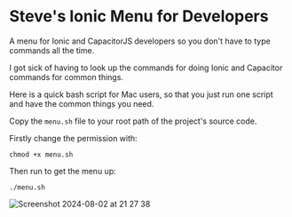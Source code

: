 # Steve's Ionic Menu for Developers
A menu for Ionic and CapacitorJS developers so you don't have to type commands all the time.

I got sick of having to look up the commands for doing Ionic and Capacitor commands for common things.


Here is a quick bash script  for Mac users, so that you just run one script and have the common things you need.

Copy the `menu.sh` file to your root path of the project's source code.

Firstly change the permission with: 

    chmod +x menu.sh

Then run to get the menu up:

    ./menu.sh

![Screenshot 2024-08-02 at 21 27 38](https://github.com/user-attachments/assets/c530db27-8942-4abd-b548-52d33cdb3306)
